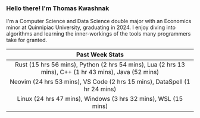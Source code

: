 
### Hello there! I'm Thomas Kwashnak

I'm a Computer Science and Data Science double major with an Economics
minor at Quinnipiac University, graduating in 2024.
I enjoy diving into algorithms and learning the inner-workings of the tools
many programmers take for granted.

| Past Week Stats |
| :---: |
| Rust (15 hrs 56 mins), Python (2 hrs 54 mins), Lua (2 hrs 13 mins), C++ (1 hr 43 mins), Java (52 mins) |
| Neovim (24 hrs 53 mins), VS Code (2 hrs 15 mins), DataSpell (1 hr 24 mins) |
| Linux (24 hrs 47 mins), Windows (3 hrs 32 mins), WSL (15 mins) |


